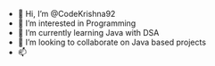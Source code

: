 - 👋 Hi, I’m @CodeKrishna92
- 👀 I’m interested in Programming
- 🌱 I’m currently learning Java with DSA
- 💞️ I’m looking to collaborate on Java based projects
- 📫 

<!---
CodeKrishna92/CodeKrishna92 is a ✨ special ✨ repository because its `README.md` (this file) appears on your GitHub profile.
You can click the Preview link to take a look at your changes.
--->
